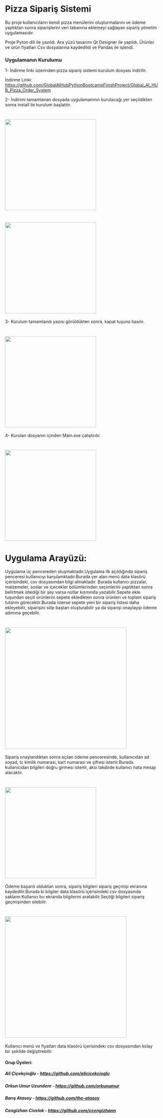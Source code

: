 # Pizza Sipariş Sistemi


Bu proje kullanıcıların kendi pizza menülerini oluşturmalarını ve ödeme yaptıktan sonra siparişlerini veri tabanına eklemeyi sağlayan sipariş yönetim uygulamasıdır.

Proje Pyton dili ile yazıldı.
Ara yüzü tasarımı Qt Designer ile yapıldı.
Ürünler ve ürün fiyatları Csv dosyalarına kaydedildi ve Pandas ile işlendi.




### Uygulamanın Kurulumu

1- İndirme linki üzerinden pizza sipariş sistemi kurulum dosyası indirilir.

İndirme Linki: https://github.com/GlobalAIHubPythonBootcampFinishProject/Global_AI_HUB_Pizza_Order_System


2- İndirimi tamamlanan dosyada uygulamamnın kurulacağı yer seçildikten sonra install ile kurulum başlatılır.

 
 <h1>
 <img src="https://cdn.discordapp.com/attachments/1079800574482067519/1084449716298858527/image.png" width="300px"/>
 
 </h1>
 
  <h1>
 <img src="https://cdn.discordapp.com/attachments/1079800574482067519/1084449716542120066/image.png" width="300px"/>
 
 </h1>
 
 
 3- Kurulum tamamlandı yazısı görüldükten sonra, kapat tuşuna basılır.
  <h1>
 <img src="https://cdn.discordapp.com/attachments/1079800574482067519/1084450107212177418/image.png" width="300px"/>
 
 </h1>
 
 4- Kurulan dosyanın içinden Main.exe çalıştırılır.
 
 
 <h1>
 <img src="https://cdn.discordapp.com/attachments/1079800574482067519/1084449331123322890/image.png" width="300px"/>
 
 </h1>
 
 
 #  Uygulama Arayüzü:
 
Uygulama üç pencereden oluşmaktadır.Uygulama ilk açıldığında sipariş penceresi kullanıcıyı karşılamktadır.Burada yer alan menü data klasörü içerisindeki, csv dosyasından bilgi almaktadır. Burada kullanıcı pizzalar, malzemeler, soslar ve içecekler bölümlerinden seçimlerini yaptıktan sonra belirtmek istediği bir şey varsa notlar kısmında yazabilir.Sepete ekle tuşundan seçili ürünlerini sepete ekledikten sonra ürünleri ve toplam sipariş tutarını görecektir.Burada isterse sepete yeni bir sipariş listesi daha ekleyebilir, siparişini silip baştan oluşturabilir ya da siparişi onaylayıp ödeme adımına geçebilir.
 
<h1>
 <img src="https://cdn.discordapp.com/attachments/1079800574482067519/1084465472025661440/ezgif.com-gif-maker_2.gif" width="400px"/>
 </h1>
 
 Sipariş onaylandıktan sonra açılan ödeme penceresinde, kullanıcıdan ad soyad, tc kimlik numarası, kart numarası ve şifresi istenir.Burada kullanıcıdan bilgileri doğru girmesi istenir, aksi takdirde kullanıcı hata mesajı alacaktır.

<h1>  
  <img src="https://im4.ezgif.com/tmp/ezgif-4-5ed4eb5dcf.gif" width="300px"/>
</h1>

Ödeme başarılı olduktan sonra, sipariş bilgileri sipariş geçmişi ekranına kaydedilir.Burada ki bilgiler data klasörü içerisindeki csv dosyasında saklanır.Kullanıcı bu ekranda bilgilerini aratabilir.Seçtiği bilgileri sipariş geçmişinden silebilir.

<h1>  
  <img src="https://im4.ezgif.com/tmp/ezgif-4-fd385fa521.gif" width="400px"/>
</h1>


Kullanıcı menü ve fiyatları  data klasörü içerisindeki csv dosyasından kolay bir şekilde değiştirebilir.

#### Grup Üyeleri:
##### Ali Çiçekçioğlu - https://github.com/alicicekcioglu
##### Orkun Umur Uzundere - https://github.com/orkunumur
##### Barış Atasoy - https://github.com/the-atasoy
##### Cengizhan Civelek - https://github.com/ccengizhann








